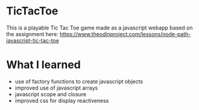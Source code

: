 # TicTacToe
This is a playable Tic Tac Toe game made as a javascript webapp based on the assignment here: https://www.theodinproject.com/lessons/node-path-javascript-tic-tac-toe

# What I learned
* use of factory functions to create javascript objects
* improved use of javascript arrays
* javascript scope and closure
* improved css for display reactiveness
